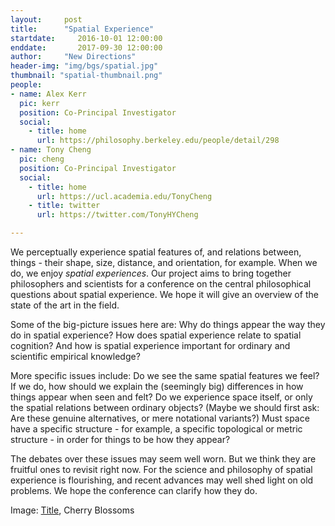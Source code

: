 ```yaml
---
layout:     post
title:      "Spatial Experience"
startdate:     2016-10-01 12:00:00
enddate:       2017-09-30 12:00:00
author:     "New Directions"
header-img: "img/bgs/spatial.jpg"
thumbnail: "spatial-thumbnail.png"
people:
- name: Alex Kerr
  pic: kerr
  position: Co-Principal Investigator
  social:
    - title: home
      url: https://philosophy.berkeley.edu/people/detail/298
- name: Tony Cheng
  pic: cheng
  position: Co-Principal Investigator
  social:
    - title: home
      url: https://ucl.academia.edu/TonyCheng
    - title: twitter
      url: https://twitter.com/TonyHYCheng

---
```


We perceptually experience spatial features of, and relations between, things - their shape, size, distance, and orientation, for example. When we do, we enjoy *spatial experiences*. Our project aims to bring together philosophers and scientists for a conference on the central philosophical questions about spatial experience. We hope it will give an overview of the state of the art in the field.

Some of the big-picture issues here are: Why do things appear the way they do in spatial experience? How does spatial experience relate to spatial cognition? And how is spatial experience important for ordinary and scientific empirical knowledge?

More specific issues include: Do we see the same spatial features we feel? If we do, how should we explain the (seemingly big) differences in how things appear when seen and felt? Do we experience space itself, or only the spatial relations between ordinary objects? (Maybe we should first ask: Are these genuine alternatives, or mere notational variants?) Must space have a specific structure - for example, a specific topological or metric structure - in order for things to be how they appear?

The debates over these issues may seem well worn. But we think they are fruitful ones to revisit right now. For the science and philosophy of spatial experience is flourishing, and recent advances may well shed light on old problems. We hope the conference can clarify how they do.


<span class="caption text-muted">Image:
<a href="https://www.flickr.com/photos/sammiemphotography/7193626352/" target="_blank">Title</a>, Cherry Blossoms</span>
